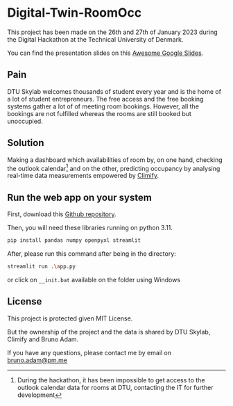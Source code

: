# Digital-Twin-RoomOcc

This project has been made on the 26th and 27th of January 2023 during the Digital Hackathon at the Technical University of Denmark. 

You can find the presentation slides on this [Awesome Google Slides](https://docs.google.com/presentation/d/1ij-4Z9UKbfmE00bBvATa5BiHUH9VU7xjIBrLUt6-E-M/edit?usp=sharing). 

## Pain

DTU Skylab welcomes thousands of student every year and is the home of a lot of student entrepreneurs. The free access and the free booking systems gather a lot of of meeting room bookings. However, all the bookings are not fulfilled whereas the rooms are still booked but unoccupied. 

## Solution 

Making a dashboard which availabilities of room by, on one hand, checking the outlook calendar[^1]	and on the other, predicting occupancy by analysing real-time data measurements empowered by [Climify](https://climify.com/).

[^1]: During the hackathon, it has been impossible to get access to the outlook calendar data for rooms at DTU, contacting the IT for further development

## Run the web app on your system 

First, download this [Github repository](https://github.com/bruadam/digitaltwin-hackathon-january23.git).

Then, you will need these libraries running on python 3.11.

```bash
pip install pandas numpy openpyxl streamlit
```

After, please run this command after being in the directory:

```bash
streamlit run .\app.py
```

or click on `__init.bat` available on the folder using Windows

## License

This project is protected given MIT License. 

But the ownership of the project and the data is shared by DTU Skylab, Climify and Bruno Adam. 

If you have any questions, please contact me by email on bruno.adam@pm.me